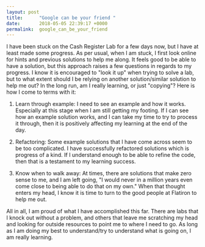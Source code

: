```yaml
---
layout: post
title:      "Google can be your friend "
date:       2018-05-05 22:39:17 +0000
permalink:  google_can_be_your_friend
---
```



I have been stuck on the Cash Register Lab for a few days now, but I have at least made some progress.  As per usual, when I am stuck, I first look online for hints and previous solutions to help me along.  It feels good to be able to have a solution, but this approach raises a few questions in regards to my progress.  I know it is encouraged to "look it up" when trying to solve a lab, but to what extent should I be relying on another solution/similar solution to help me out?  In the long run, am I really learning, or just "copying"?  Here is how I come to terms with it:

1)  Learn through example:  I need to see an example and how it works.  Especially at this stage when I am still getting my footing.  If I can see how an example solution works, and I can take my time to try to process it through, then it is positively affecting my learning at the end of the day.

2)  Refactoring: Some example solutions that I have come across seem to be too complicated.  I have successfully refactored solutions which is progress of a kind.  If I understand enough to be able to refine the code, then that is a testament to my learning success.  

3)  Know when to walk away:  At times, there are solutions that make zero sense to me, and I am left going, "I would never in a million years even come close to being able to do that on my own."  When that thought enters my head, I know it is time to turn to the good people at Flatiron to help me out.  

All in all, I am proud of what I have accomplished this far.  There are labs that I knock out without a problem, and others that leave me scratching my head and looking for outside resources to point me to where I need to go.  As long as I am doing my best to understand/try to understand what is going on, I am really learning.  
